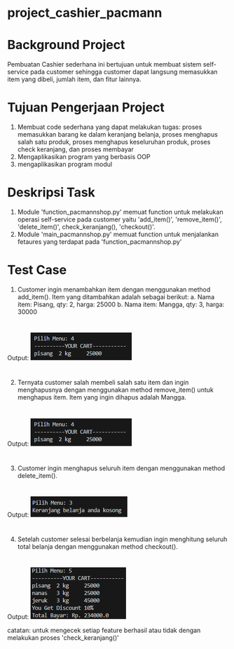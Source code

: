 # project_cashier_pacmann
#
# Background Project
Pembuatan Cashier sederhana ini bertujuan untuk membuat sistem self-service pada customer sehingga customer dapat langsung memasukkan item yang dibeli, jumlah item, dan fitur lainnya. 
#
# Tujuan Pengerjaan Project
1. Membuat code sederhana yang dapat melakukan tugas: proses memasukkan barang ke dalam keranjang belanja, proses menghapus salah satu produk, proses menghapus keseluruhan produk, proses check keranjang, dan proses membayar
2. Mengaplikasikan program yang berbasis OOP
3. mengaplikasikan program modul
# 
# Deskripsi Task
1. Module 'function_pacmannshop.py' memuat function untuk melakukan operasi self-service pada customer yaitu 'add_item()', 'remove_item()', 'delete_item()', check_keranjang(), 'checkout()'.
2. Module 'main_pacmannshop.py' memuat function untuk menjalankan fetaures yang terdapat pada 'function_pacmannshop.py'
#
# Test Case
1. Customer ingin menambahkan item dengan menggunakan method add_item().  Item yang ditambahkan adalah sebagai berikut:
a. Nama item: Pisang, qty: 2, harga: 25000
b. Nama item: Mangga, qty: 3, harga: 30000
#
<break> Output:
![image.png](https://github.com/srihayaati21/project_cashier_pacmann/blob/main/Screenshot%202023-07-08%20190612.png)
#
2. Ternyata customer salah membeli salah satu item dan ingin menghapusnya dengan menggunakan method remove_item() untuk menghapus item. Item yang ingin dihapus adalah Mangga.
#
<break> Output:
![image.png](https://github.com/srihayaati21/project_cashier_pacmann/blob/main/Screenshot%202023-07-08%20190612.png)
#
3. Customer ingin menghapus seluruh item dengan menggunakan method delete_item().
#
<break> Output:
![image.png](https://github.com/srihayaati21/project_cashier_pacmann/blob/main/Screenshot%202023-07-08%20190637.png)
#
4. Setelah customer selesai berbelanja kemudian ingin menghitung seluruh total belanja dengan menggunakan method checkout().
#
<break> Output:
![image.png](https://github.com/srihayaati21/project_cashier_pacmann/blob/main/Screenshot%202023-07-08%20190753.png)

<break> catatan: untuk mengecek setiap feature berhasil atau tidak dengan melakukan proses 'check_keranjang()'

